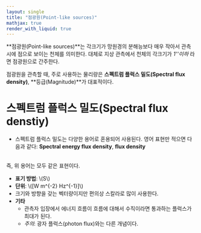 ```yaml
---
layout: single
title: "점광원(Point-like sources)"
mathjax: true
render_with_liquid: true
---  
```


**점광원(Point-like sources)**는 각크기가 망원경의 분해능보다 매우 작아서 관측 시에 점으로 보이는 천체를 의미한다. 대체로 지상 관측에서 천체의 각크기가 *1''이하* 라면 점광원으로 간주한다. 

점광원을 관측할 때, 주로 사용하는 물리량은 **스펙트럼 플럭스 밀도(Spectral flux density)**, **등급(Magnitude)**가 대표적이다. 

# 스펙트럼 플럭스 밀도(Spectral flux denstiy)

- 스펙트럼 플럭스 밀도는 다양한 용어로 혼용되어 사용된다. 영어 표현만 적으면 다음과 같다: 
**Spectral energy flux density**, **flux density** 
<br>
즉, 위 용어는 모두 같은 표현이다.

- **표기 방법**: \\(S\\)
- **단위**: \\([W m^{-2} Hz^{-1}]\\)
- 크기와 방향을 갖는 벡터량이지만 편의상 스칼라로 많이 사용한다. 
- **기타**
    - 관측자 입장에서 에너지 흐름이 흐름에 대해서 수직이라면 통과하는 플럭스가 최대가 된다.
    - *주의*: 광자 플럭스(photon flux)와는 다른 개념이다. 